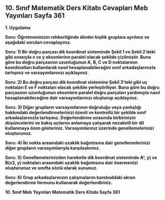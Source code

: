 ## 10. Sınıf Matematik Ders Kitabı Cevapları Meb Yayınları Sayfa 361

**1. Uygulama**

**Soru: Öğretmeninizin rehberliğinde dörder kişilik gruplara ayrılınız ve aşağıdaki soruları cevaplayınız.**

**Soru: 1) Bir doğru parçası dik koordinat sisteminde Şekil 1 ve Şekil 2’deki gibi sırasıyla x ve y eksenlerine paralel olacak şekilde çizilmiştir. Buna göre bu doğru parçasının uzunluğunun A, B, C ve D noktalarının koordinatları kullanılarak nasıl hesaplanabileceğini sınıf arkadaşlarınızla tartışınız ve varsayımlarınızı açıklayınız.**

**Soru: 2) Bu doğru parçası dik koordinat sistemine Şekil 3’teki gibi uç noktaları E ve F noktaları olacak şekilde yerleştiriliyor. Buna göre bu doğru parçasının uzunluğunun eksenlere paralel doğru parçaları yardımıyla nasıl hesaplanabileceğine dair varsayımlarınızı oluşturup açıklayınız.**

**Soru: 3) Diğer grupların varsayımlarının doğruluğu veya yanlışlığı hakkındaki değerlendirmelerinizi özenli ve kontrollü bir şekilde sınıf arkadaşlarınızla tartışınız. Değerlendirme sırasında birbirinizin düşüncelerini ve bakış açılarını anlamaya çalışarak nezaketli bir dil kullanmaya özen gösteriniz. Varsayımlarınız üzerinde genellemelerinizi oluşturunuz.**

**Soru: 4) İki nokta arasındaki uzaklık bağıntısına dair genellemelerinizi diğer grupların varsayımlarıyla karşılaştırınız.**

**Soru: 5) Genellemelerinizden hareketle dik koordinat sisteminde A^, y) ve B(x2, y) noktaları arasındaki uzaklık bağıntısına dair önermenizi oluşturunuz ve sınıfta söziü olarak sununuz.**

**Soru: 6) Grup arkadaşlarınızın çalışmalarını karekoddaki akran değerlendirme formunu kullanarak değerlendiriniz.**

**10. Sınıf Meb Yayınları Matematik Ders Kitabı Sayfa 361**